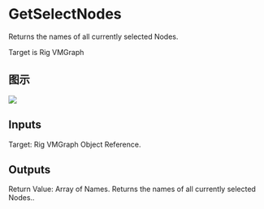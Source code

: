 # GetSelectNodes

Returns the names of all currently selected Nodes.

Target is Rig VMGraph

## 图示

![]($-20221218-20443573.png)

## Inputs

Target: Rig VMGraph Object Reference.  

## Outputs

Return Value: Array of Names. Returns the names of all currently selected Nodes..

